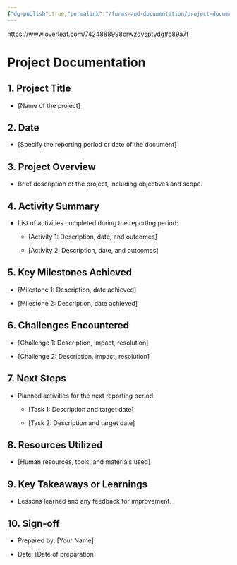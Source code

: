 ```yaml
---
{"dg-publish":true,"permalink":"/forms-and-documentation/project-documentation-template-latex/","noteIcon":"","created":"2025-01-08T08:26:11.461-06:00"}
---
```


https://www.overleaf.com/7424888998crwzdvsptydg#c89a7f
# Project Documentation

## 1. Project Title

- [Name of the project]
    

## 2. Date

- [Specify the reporting period or date of the document]
    

## 3. Project Overview

- Brief description of the project, including objectives and scope.
    

## 4. Activity Summary

- List of activities completed during the reporting period:
    
    - [Activity 1: Description, date, and outcomes]
        
    - [Activity 2: Description, date, and outcomes]
        

## 5. Key Milestones Achieved

- [Milestone 1: Description, date achieved]
    
- [Milestone 2: Description, date achieved]
    

## 6. Challenges Encountered

- [Challenge 1: Description, impact, resolution]
    
- [Challenge 2: Description, impact, resolution]
    

## 7. Next Steps

- Planned activities for the next reporting period:
    
    - [Task 1: Description and target date]
        
    - [Task 2: Description and target date]
        

## 8. Resources Utilized

- [Human resources, tools, and materials used]
    

## 9. Key Takeaways or Learnings

- Lessons learned and any feedback for improvement.
    

## 10. Sign-off

- Prepared by: [Your Name]
    
- Date: [Date of preparation]